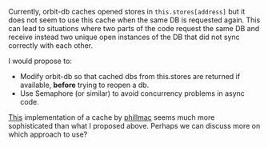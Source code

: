Currently, orbit-db caches opened stores in `this.stores[address]` but it does not seem to use this cache when the same DB is requested again.
This can lead to situations where two parts of the code request the same DB and receive instead two unique open instances of the DB that did not sync correctly with each other.

I would propose to:
* Modify orbit-db so that cached dbs from this.stores are returned if available, **before** trying to reopen a db.
* Use Semaphore (or similar) to avoid concurrency problems in async code.

[This](https://github.com/phillmac/orbit-db-managers/blob/develop/src/DBManager.js) implementation of a cache by [phillmac](https://github.com/phillmac) seems much more sophisticated than what I proposed above.
Perhaps we can discuss more on which approach to use?
